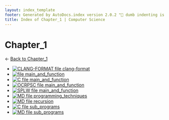 ```yaml
---
layout: index_template
footer: Generated by AutoDocs.index version 2.0.2 "🦀 dumb indenting is gone 🦀" ⓒ Starwort, 2020
title: Index of Chapter_1 | Computer Science
---
```


# Chapter_1

← [Back to Chapter_1](..)

- [![CLANG-FORMAT file](https://img.icons8.com/windows/512/4a90e2/file-configuration.png) clang-format](Paper_2/section_2/chapter_1/.clang-format)
- [![ file](https://img.icons8.com/windows/512/4a90e2/binary-file.png) main_and_function](Paper_2/section_2/chapter_1/main_and_function)
- [![C file](https://img.icons8.com/windows/512/4a90e2/c.png) main_and_function](Paper_2/section_2/chapter_1/main_and_function.c)
- [![OCRPSC file](https://img.icons8.com/windows/512/4a90e2/code-file.png) main_and_function](Paper_2/section_2/chapter_1/main_and_function.ocrpsc)
- [![SPLW file](https://starwort.github.io/computer-science/icon-splw.png) main_and_function](Paper_2/section_2/chapter_1/main_and_function.splw)
- [![MD file](https://img.icons8.com/windows/512/4a90e2/regular-document.png) programming_techniques](Paper_2/section_2/chapter_1/programming_techniques.md)
- [![MD file](https://img.icons8.com/windows/512/4a90e2/regular-document.png) recursion](Paper_2/section_2/chapter_1/recursion.md)
- [![C file](https://img.icons8.com/windows/512/4a90e2/c.png) sub_programs](Paper_2/section_2/chapter_1/sub_programs.c)
- [![MD file](https://img.icons8.com/windows/512/4a90e2/regular-document.png) sub_programs](Paper_2/section_2/chapter_1/sub_programs.md)
